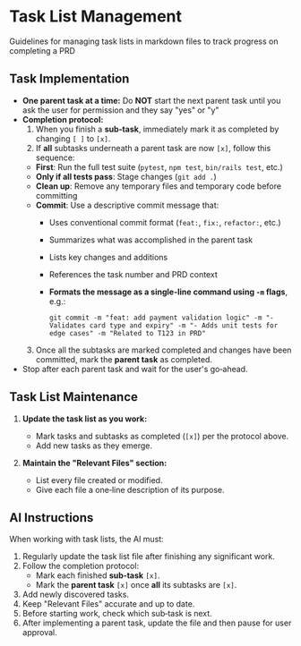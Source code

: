 # Task List Management

Guidelines for managing task lists in markdown files to track progress on completing a PRD

## Task Implementation
- **One parent task at a time:** Do **NOT** start the next parent task until you ask the user for permission and they say "yes" or "y"
- **Completion protocol:**
  1. When you finish a **sub‑task**, immediately mark it as completed by changing `[ ]` to `[x]`.
  2. If **all** subtasks underneath a parent task are now `[x]`, follow this sequence:
    - **First**: Run the full test suite (`pytest`, `npm test`, `bin/rails test`, etc.)
    - **Only if all tests pass**: Stage changes (`git add .`)
    - **Clean up**: Remove any temporary files and temporary code before committing
    - **Commit**: Use a descriptive commit message that:
      - Uses conventional commit format (`feat:`, `fix:`, `refactor:`, etc.)
      - Summarizes what was accomplished in the parent task
      - Lists key changes and additions
      - References the task number and PRD context
      - **Formats the message as a single-line command using `-m` flags**, e.g.:

        ```
        git commit -m "feat: add payment validation logic" -m "- Validates card type and expiry" -m "- Adds unit tests for edge cases" -m "Related to T123 in PRD"
        ```
  3. Once all the subtasks are marked completed and changes have been committed, mark the **parent task** as completed.
- Stop after each parent task and wait for the user's go‑ahead.

## Task List Maintenance

1. **Update the task list as you work:**
   - Mark tasks and subtasks as completed (`[x]`) per the protocol above.
   - Add new tasks as they emerge.

2. **Maintain the "Relevant Files" section:**
   - List every file created or modified.
   - Give each file a one‑line description of its purpose.

## AI Instructions

When working with task lists, the AI must:

1. Regularly update the task list file after finishing any significant work.
2. Follow the completion protocol:
   - Mark each finished **sub‑task** `[x]`.
   - Mark the **parent task** `[x]` once **all** its subtasks are `[x]`.
3. Add newly discovered tasks.
4. Keep "Relevant Files" accurate and up to date.
5. Before starting work, check which sub‑task is next.
6. After implementing a parent task, update the file and then pause for user approval.
